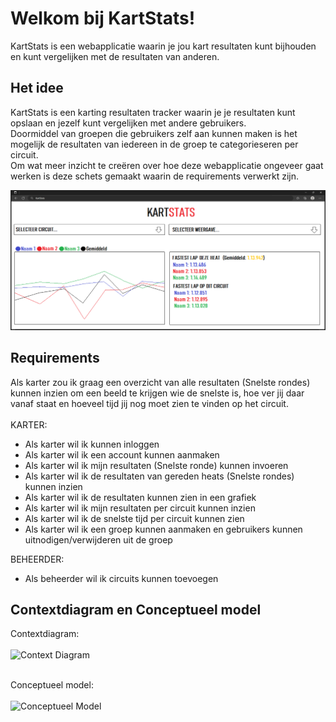 # Welkom bij KartStats!

KartStats is een webapplicatie waarin je jou kart resultaten kunt bijhouden en kunt vergelijken met de resultaten van anderen.

## Het idee
KartStats is een karting resultaten tracker waarin je je resultaten kunt opslaan en jezelf kunt vergelijken met andere gebruikers.<br>
Doormiddel van groepen die gebruikers zelf aan kunnen maken is het mogelijk de resultaten van iedereen in de groep te categorieseren per circuit.<br>
Om wat meer inzicht te creëren over hoe deze webapplicatie ongeveer gaat werken is deze schets gemaakt waarin de requirements verwerkt zijn.<br>

![Conceptueel Model](KartStatsV3/wwwroot/Images/Schets.png)

## Requirements

Als karter zou ik graag een overzicht van alle resultaten (Snelste rondes) kunnen inzien om een beeld te krijgen wie de snelste is, hoe ver jij daar vanaf staat en hoeveel tijd jij nog moet zien te vinden op het circuit.<br><br>
KARTER:
- Als karter wil ik kunnen inloggen
- Als karter wil ik een account kunnen aanmaken
- Als karter wil ik mijn resultaten (Snelste ronde) kunnen invoeren
- Als karter wil ik de resultaten van gereden heats (Snelste rondes) kunnen inzien
- Als karter wil ik de resultaten kunnen zien in een grafiek
- Als karter wil ik mijn resultaten per circuit kunnen inzien
- Als karter wil ik de snelste tijd per circuit kunnen zien
- Als karter wil ik een groep kunnen aanmaken en gebruikers kunnen uitnodigen/verwijderen uit de groep

BEHEERDER:
- Als beheerder wil ik circuits kunnen toevoegen

## Contextdiagram en Conceptueel model

Contextdiagram:
<br><br>
![Context Diagram](KartStatsV2/Content/Images/ContextDiagram.png)

<br>Conceptueel model:
<br><br>
![Conceptueel Model](KartStatsV2/Content/Images/ConceptueelModel.png)
